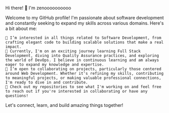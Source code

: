 Hi there! 👋 I'm zenoooooooooo

Welcome to my GitHub profile! I'm passionate about software development and constantly seeking to expand my skills across various domains. Here's a bit about me:

    👀 I’m interested in all things related to Software Development, from crafting elegant code to building scalable solutions that make a real impact.
    🌱 Currently, I'm on an exciting journey learning Full Stack Development, diving into Quality Assurance practices, and exploring the world of DevOps. I believe in continuous learning and am always eager to expand my knowledge and expertise.
    💼 I’m open to collaborating on projects, particularly those centered around Web Development. Whether it's refining my skills, contributing to meaningful projects, or making valuable professional connections, I'm ready to dive in and contribute.
    🔭 Check out my repositories to see what I'm working on and feel free to reach out if you're interested in collaborating or have any questions!

Let's connect, learn, and build amazing things together!
